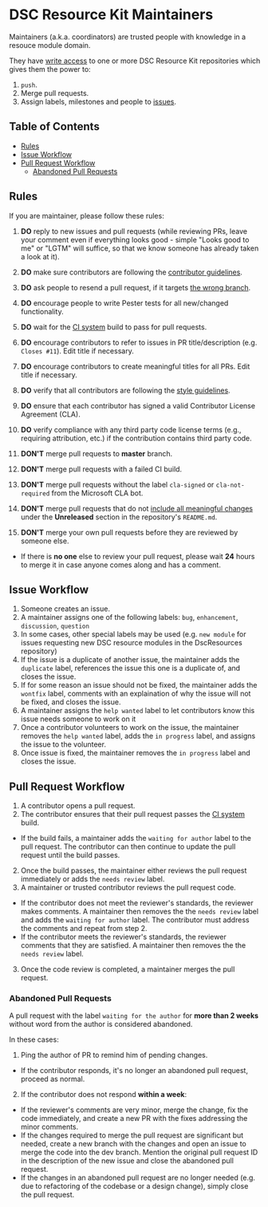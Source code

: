 # DSC Resource Kit Maintainers

Maintainers (a.k.a. coordinators) are trusted people with knowledge in a resouce module domain.

They have [write access](https://help.github.com/articles/permission-levels-for-an-organization-repository/) to one or more DSC Resource Kit repositories which gives them the power to:

1. `push`.
2. Merge pull requests.
3. Assign labels, milestones and people to [issues](https://guides.github.com/features/issues/).

## Table of Contents
- [Rules](#rules)
- [Issue Workflow](#issue-workflow)
- [Pull Request Workflow](#pull-request-workflow)
  - [Abandoned Pull Requests](#abandoned-pull-requests)

## Rules

If you are maintainer, please follow these rules:

1. **DO** reply to new issues and pull requests (while reviewing PRs, leave your comment even if everything looks good - simple "Looks good to me" or "LGTM" will suffice, so that we know someone has already taken a look at it).
1. **DO** make sure contributors are following the [contributor guidelines](https://github.com/PowerShell/DscResources/blob/master/CONTRIBUTING.md).
1. **DO** ask people to resend a pull request, if it targets [the wrong branch](CONTRIBUTING.md#lifecycle-of-a-pull-request).
1. **DO** encourage people to write Pester tests for all new/changed functionality.
1. **DO** wait for the [CI system](CONTRIBUTING.md#appveyor) build to pass for pull requests.
1. **DO** encourage contributors to refer to issues in PR title/description (e.g. ```Closes #11```). Edit title if necessary.
1. **DO** encourage contributors to create meaningful titles for all PRs. Edit title if necessary.
1. **DO** verify that all contributors are following the [style guidelines](https://github.com/PowerShell/DscResources/blob/master/StyleGuidelines.md).
1. **DO** ensure that each contributor has signed a valid Contributor License Agreement (CLA).
1. **DO** verify compliance with any third party code license terms (e.g., requiring attribution, etc.) if the contribution contains third party code.

1. **DON'T** merge pull requests to **master** branch.
1. **DON'T** merge pull requests with a failed CI build.
1. **DON'T** merge pull requests without the label `cla-signed` or `cla-not-required` from the Microsoft CLA bot.
1. **DON'T** merge pull requests that do not [include all meaningful changes](CONTRIBUTING.md#lifecycle-of-a-pull-request) under the **Unreleased** section in the repository's `README.md`.
1. **DON'T** merge your own pull requests before they are reviewed by someone else.
  - If there is **no one** else to review your pull request, please wait **24** hours to merge it in case anyone comes along and has a comment.

## Issue Workflow

1. Someone creates an issue.
1. A maintainer assigns one of the following labels: ```bug```, ```enhancement```, ```discussion```, ```question```
  1. In some cases, other special labels may be used (e.g. ```new module``` for issues requesting new DSC resource modules in the DscResources repository)
  1. If the issue is a duplicate of another issue, the maintainer adds the ```duplicate``` label, references the issue this one is a duplicate of, and closes the issue.
  1. If for some reason an issue should not be fixed, the maintainer adds the ```wontfix``` label, comments with an explaination of why the issue will not be fixed, and closes the issue.
1. A maintainer assigns the ```help wanted``` label to let contributors know this issue needs someone to work on it
1. Once a contributor volunteers to work on the issue, the maintainer removes the ```help wanted``` label, adds the ```in progress``` label, and assigns the issue to the volunteer.
1. Once issue is fixed, the maintainer removes the ```in progress``` label and closes the issue.

## Pull Request Workflow
1. A contributor opens a pull request.
2. The contributor ensures that their pull request passes the [CI system](CONTRIBUTING.md#appveyor) build.
  - If the build fails, a maintainer adds the ```waiting for author``` label to the pull request. The contributor can then continue to update the pull request until the build passes.
2. Once the build passes, the maintainer either reviews the pull request immediately or adds the ```needs review``` label.
3. A maintainer or trusted contributor reviews the pull request code.
  - If the contributor does not meet the reviewer's standards, the reviewer makes comments. A maintainer then removes the the ```needs review``` label and adds the ```waiting for author``` label. The contributor must address the comments and repeat from step 2.
  - If the contributor meets the reviewer's standards, the reviewer comments that they are satisfied. A maintainer then removes the the ```needs review``` label.
3. Once the code review is completed, a maintainer merges the pull request.

### Abandoned Pull Requests
A pull request with the label ```waiting for the author``` for **more than 2 weeks** without word from the author is considered abandoned.

In these cases:

1. Ping the author of PR to remind him of pending changes.
  - If the contributor responds, it's no longer an abandoned pull request, proceed as normal.
2. If the contributor does not respond **within a week**:
  - If the reviewer's comments are very minor, merge the change, fix the code immediately, and create a new PR with the fixes addressing the minor comments.
  - If the changes required to merge the pull request are significant but needed, create a new branch with the changes and open an issue to merge the code into the dev branch. Mention the original pull request ID in the description of the new issue and close the abandoned pull request. 
  - If the changes in an abandoned pull request are no longer needed (e.g. due to refactoring of the codebase or a design change), simply close the pull request.

